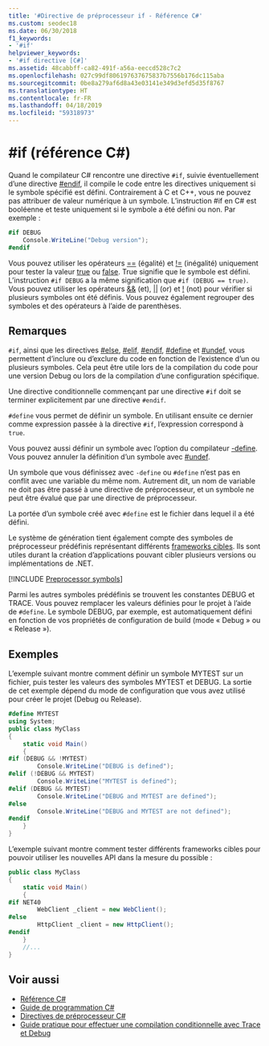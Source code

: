 ```yaml
---
title: '#Directive de préprocesseur if - Référence C#'
ms.custom: seodec18
ms.date: 06/30/2018
f1_keywords:
- '#if'
helpviewer_keywords:
- '#if directive [C#]'
ms.assetid: 48cabbff-ca82-491f-a56a-eeccd528c7c2
ms.openlocfilehash: 027c99df806197637675837b7556b176dc115aba
ms.sourcegitcommit: 0be8a279af6d8a43e03141e349d3efd5d35f8767
ms.translationtype: HT
ms.contentlocale: fr-FR
ms.lasthandoff: 04/18/2019
ms.locfileid: "59318973"
---
```

# <a name="if-c-reference"></a>#if (référence C#)

Quand le compilateur C# rencontre une directive `#if`, suivie éventuellement d’une directive [#endif](preprocessor-endif.md), il compile le code entre les directives uniquement si le symbole spécifié est défini. Contrairement à C et C++, vous ne pouvez pas attribuer de valeur numérique à un symbole. L’instruction #if en C# est booléenne et teste uniquement si le symbole a été défini ou non. Par exemple :

```csharp
#if DEBUG
    Console.WriteLine("Debug version");
#endif
```

Vous pouvez utiliser les opérateurs [==](../operators/equality-operators.md#equality-operator-) (égalité) et [!=](../operators/equality-operators.md#inequality-operator-) (inégalité) uniquement pour tester la valeur [true](../keywords/true.md) ou [false](../keywords/false.md). True signifie que le symbole est défini. L’instruction `#if DEBUG` a la même signification que `#if (DEBUG == true)`. Vous pouvez utiliser les opérateurs [&&](../operators/boolean-logical-operators.md#conditional-logical-and-operator-) (et), [&#124;&#124;](../operators/boolean-logical-operators.md#conditional-logical-or-operator-) (or) et [!](../operators/boolean-logical-operators.md#logical-negation-operator-) (not) pour vérifier si plusieurs symboles ont été définis. Vous pouvez également regrouper des symboles et des opérateurs à l’aide de parenthèses.

## <a name="remarks"></a>Remarques

`#if`, ainsi que les directives [#else](preprocessor-else.md), [#elif](preprocessor-elif.md), [#endif](preprocessor-endif.md), [#define](preprocessor-define.md) et [#undef](preprocessor-undef.md), vous permettent d’inclure ou d’exclure du code en fonction de l’existence d’un ou plusieurs symboles. Cela peut être utile lors de la compilation du code pour une version Debug ou lors de la compilation d’une configuration spécifique.

Une directive conditionnelle commençant par une directive `#if` doit se terminer explicitement par une directive `#endif`.

`#define` vous permet de définir un symbole. En utilisant ensuite ce dernier comme expression passée à la directive `#if`, l’expression correspond à `true`.

Vous pouvez aussi définir un symbole avec l’option du compilateur [-define](../compiler-options/define-compiler-option.md). Vous pouvez annuler la définition d’un symbole avec [#undef](preprocessor-undef.md).

Un symbole que vous définissez avec `-define` ou `#define` n’est pas en conflit avec une variable du même nom. Autrement dit, un nom de variable ne doit pas être passé à une directive de préprocesseur, et un symbole ne peut être évalué que par une directive de préprocesseur.

La portée d’un symbole créé avec `#define` est le fichier dans lequel il a été défini.

Le système de génération tient également compte des symboles de préprocesseur prédéfinis représentant différents [frameworks cibles](../../../standard/frameworks.md). Ils sont utiles durant la création d’applications pouvant cibler plusieurs versions ou implémentations de .NET.

[!INCLUDE [Preprocessor symbols](~/includes/preprocessor-symbols.md)]

Parmi les autres symboles prédéfinis se trouvent les constantes DEBUG et TRACE. Vous pouvez remplacer les valeurs définies pour le projet à l’aide de `#define`. Le symbole DEBUG, par exemple, est automatiquement défini en fonction de vos propriétés de configuration de build (mode « Debug » ou « Release »).

## <a name="examples"></a>Exemples

L’exemple suivant montre comment définir un symbole MYTEST sur un fichier, puis tester les valeurs des symboles MYTEST et DEBUG. La sortie de cet exemple dépend du mode de configuration que vous avez utilisé pour créer le projet (Debug ou Release).

```csharp
#define MYTEST
using System;
public class MyClass
{
    static void Main()
    {
#if (DEBUG && !MYTEST)
        Console.WriteLine("DEBUG is defined");
#elif (!DEBUG && MYTEST)
        Console.WriteLine("MYTEST is defined");
#elif (DEBUG && MYTEST)
        Console.WriteLine("DEBUG and MYTEST are defined");  
#else
        Console.WriteLine("DEBUG and MYTEST are not defined");
#endif
    }
}
```

L’exemple suivant montre comment tester différents frameworks cibles pour pouvoir utiliser les nouvelles API dans la mesure du possible :

```csharp
public class MyClass
{
    static void Main()
    {
#if NET40
        WebClient _client = new WebClient();
#else
        HttpClient _client = new HttpClient();
#endif
    }
    //...
}
```

## <a name="see-also"></a>Voir aussi

- [Référence C#](../../../csharp/language-reference/index.md)
- [Guide de programmation C#](../../../csharp/programming-guide/index.md)
- [Directives de préprocesseur C#](index.md)
- [Guide pratique pour effectuer une compilation conditionnelle avec Trace et Debug](../../../framework/debug-trace-profile/how-to-compile-conditionally-with-trace-and-debug.md)
